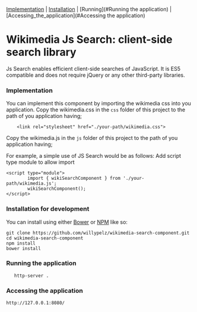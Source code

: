 [Implementation](#Implementation) |
[Installation](#Installation) |
[Running](#Running the application) |
[Accessing_the_application](#Accessing the application) 

# Wikimedia Js Search: client-side search library

Js Search enables efficient client-side searches of JavaScript.
It is ES5 compatible and does not require jQuery or any other third-party libraries.



### Implementation

You can implement this component by importing the wikimedia css into you application.
Copy the wikimedia.css in the `css` folder of this project to the path of you application having;

```
    <link rel="stylesheet" href="./your-path/wikimedia.css">
```

Copy the wikimedia.js in the `js` folder of this project to the path of you application having;

For example, a simple use of JS Search would be as follows:
Add script type module to allow import  

```
<script type="module">
        import { wikiSearchComponent } from './your-path/wikimedia.js';
        wikiSearchComponent();
</script>
```

### Installation for development

You can install using either [Bower](http://bower.io/) or [NPM](https://www.npmjs.com/) like so:

```
git clone https://github.com/willypelz/wikimedia-search-component.git
cd wikimedia-search-component
npm install 
bower install 
```

### Running the application

```
   http-server .
```

### Accessing the application


```
http://127.0.0.1:8080/
```

